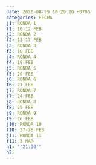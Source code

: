 ```yaml
---
date: 2020-08-29 10:29:20 +0700
categories: FECHA
j1: RONDA 1
f1: 10-12 FEB
j2: RONDA 2
f2: 13-17 FEB
j3: RONDA 3
f3: 18 FEB
j4: RONDA 4
f4: 19 FEB
j5: RONDA 5
f5: 20 FEB
j6: RONDA 6
f6: 21 FEB
j7: RONDA 7
f7: 24 FEB
j8: RONDA 8
f8: 25 FEB
j9: RONDA 9
f9: 26 FEB
j10: RONDA 10
f10: 27-28 FEB
j11: RONDA 11
f11: 3 MAR
h1: "'21:30'"
h2:
---
```

